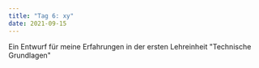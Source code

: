 ```yaml
---
title: "Tag 6: xy"
date: 2021-09-15
---
```


Ein Entwurf für meine Erfahrungen in der ersten Lehreinheit "Technische Grundlagen"
